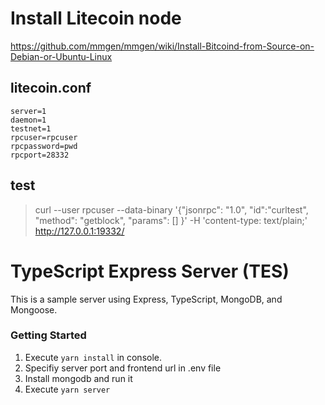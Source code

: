# Install Litecoin node
https://github.com/mmgen/mmgen/wiki/Install-Bitcoind-from-Source-on-Debian-or-Ubuntu-Linux  

## litecoin.conf
```
server=1
daemon=1
testnet=1
rpcuser=rpcuser
rpcpassword=pwd
rpcport=28332
```

## test
>curl --user rpcuser --data-binary '{"jsonrpc": "1.0", "id":"curltest", "method": "getblock", "params": [] }' -H 'content-type: text/plain;' http://127.0.0.1:19332/

# TypeScript Express Server (TES)

This is a sample server using Express, TypeScript, MongoDB, and Mongoose.

### Getting Started

1. Execute `yarn install` in console.
2. Specifiy server port and frontend url in .env file
3. Install mongodb and run it
4. Execute `yarn server`


